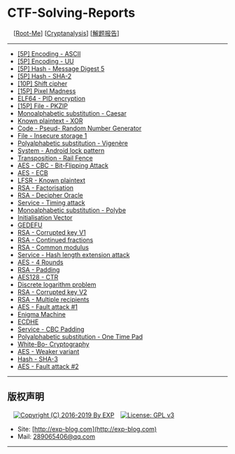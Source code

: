 # CTF-Solving-Reports
　[[Root-Me](https://www.root-me.org/)] [[Cryptanalysis](https://www.root-me.org/en/Challenges/Cryptanalysis/)] [[解题报告](http://exp-blog.com/2019/01/02/pid-2597/5/)]

------

- [\[5P\] Encoding - ASCII](https://github.com/lyy289065406/CTF-Solving-Reports/tree/master/rootme/Cryptanalysis/%5B01%5D%20%5B5P%5D%20Encoding%20-%20ASCII)
- [\[5P\] Encoding - UU](https://github.com/lyy289065406/CTF-Solving-Reports/tree/master/rootme/Cryptanalysis/%5B02%5D%20%5B5P%5D%20Encoding%20-%20UU)
- [\[5P\] Hash - Message Digest 5](https://github.com/lyy289065406/CTF-Solving-Reports/tree/master/rootme/Cryptanalysis/%5B03%5D%20%5B5P%5D%20Hash%20-%20Message%20Digest%205)
- [\[5P\] Hash - SHA-2](https://github.com/lyy289065406/CTF-Solving-Reports/tree/master/rootme/Cryptanalysis/%5B04%5D%20%5B5P%5D%20Hash%20-%20SHA-2)
- [\[10P\] Shift cipher](https://github.com/lyy289065406/CTF-Solving-Reports/tree/master/rootme/Cryptanalysis/%5B05%5D%20%5B10P%5D%20Shift%20cipher)
- [\[15P\] Pixel Madness](https://github.com/lyy289065406/CTF-Solving-Reports/tree/master/rootme/Cryptanalysis/%5B06%5D%20%5B15P%5D%20Pixel%20Madness)
- [ELF64 - PID encryption](#)
- [\[15P\] File - PKZIP](https://github.com/lyy289065406/CTF-Solving-Reports/tree/master/rootme/Cryptanalysis/%5B08%5D%20%5B15P%5D%20File%20-%20PKZIP)
- [Monoalphabetic substitution - Caesar](#)
- [Known plaintext - XOR](#)
- [Code - Pseud- Random Number Generator](#)
- [File - Insecure storage 1](#)
- [Polyalphabetic substitution - Vigenère](#)
- [System - Android lock pattern](#)
- [Transposition - Rail Fence](#)
- [AES - CBC - Bit-Flipping Attack](#)
- [AES - ECB](#)
- [LFSR - Known plaintext](#)
- [RSA - Factorisation](#)
- [RSA - Decipher Oracle](#)
- [Service - Timing attack](#)
- [Monoalphabetic substitution - Polybe](#)
- [Initialisation Vector](#)
- [GEDEFU](#)
- [RSA - Corrupted key V1](#)
- [RSA - Continued fractions](#)
- [RSA - Common modulus](#)
- [Service - Hash length extension attack](#)
- [AES - 4 Rounds](#)
- [RSA - Padding](#)
- [AES128 - CTR](#)
- [Discrete logarithm problem](#)
- [RSA - Corrupted key V2](#)
- [RSA - Multiple recipients](#)
- [AES - Fault attack #1](#)
- [Enigma Machine](#)
- [ECDHE](#)
- [Service - CBC Padding](#)
- [Polyalphabetic substitution - One Time Pad](#)
- [White-Bo- Cryptography](#)
- [AES - Weaker variant](#)
- [Hash - SHA-3](#)
- [AES - Fault attack #2](#)

------

## 版权声明

　[![Copyright (C) 2016-2019 By EXP](https://img.shields.io/badge/Copyright%20(C)-2016~2019%20By%20EXP-blue.svg)](http://exp-blog.com)　[![License: GPL v3](https://img.shields.io/badge/License-GPL%20v3-blue.svg)](https://www.gnu.org/licenses/gpl-3.0)
  

- Site: [http://exp-blog.com](http://exp-blog.com) 
- Mail: <a href="mailto:289065406@qq.com?subject=[EXP's Github]%20Your%20Question%20（请写下您的疑问）&amp;body=What%20can%20I%20help%20you?%20（需要我提供什么帮助吗？）">289065406@qq.com</a>


------
